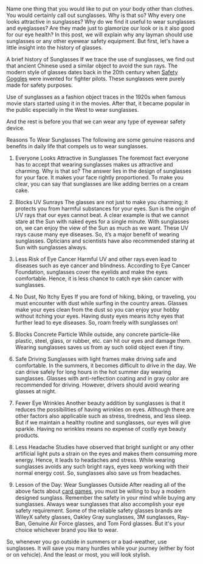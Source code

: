

Name one thing that you would like to put on your body other than clothes. You would certainly call out sunglasses. Why is that so? Why every
one looks attractive in sunglasses? Why do we find it useful to wear sunglasses and eyeglasses? Are they made just to glamorize our look or is it also good for our eye health? 
In this post, we will explain why any layman should use sunglasses or any other eyewear safety equipment. But first, let's have a little insight into the history of glasses.

A brief history of Sunglasses
If we trace the use of sunglasses, we find out that ancient Chinese used a similar object to avoid the sun rays. The modern style of glasses dates back in the 20th century when <a href="https://www.eyeweb.com/safety-goggles">Safety Goggles</a> were invented for fighter pilots. These sunglasses were purely made for safety purposes.

Use of sunglasses as a fashion object traces in the 1920s when famous movie stars started using it in the movies. After that, it became popular in the public especially in the West to wear sunglasses. 

And the rest is before you that we can wear any type of eyewear safety device. 

Reasons To Wear Sunglasses
The following are some genuine reasons and benefits in daily life that compels us to wear sunglasses.

1.	Everyone Looks Attractive in Sunglasses
The foremost fact everyone has to accept that wearing sunglasses makes us attractive and charming. Why is that so? The answer lies in the design of sunglasses for your face. It makes your face rightly proportioned. To make you clear, you can say that sunglasses are like adding berries on a cream cake.

2.	Blocks UV Sunrays
The glasses are not just to make you charming; it protects you from harmful substances for your eyes. Sun is the origin of UV rays that our eyes cannot beat. A clear example is that we cannot stare at the Sun with naked eyes for a single minute. With sunglasses on, we can enjoy the view of the Sun as much as we want. These UV rays cause many eye diseases. So, it’s a major benefit of wearing sunglasses.
Opticians and scientists have also recommended staring at Sun with sunglasses always.

3.	Less Risk of Eye Cancer
Harmful UV and other rays even lead to diseases such as eye cancer and blindness. According to Eye Cancer Foundation, sunglasses cover the eyelids and make the eyes comfortable. Hence, it is less chance to catch eye skin cancer with sunglasses.

4.	No Dust, No Itchy Eyes
If you are fond of hiking, biking, or traveling, you must encounter with dust while surfing in the country areas. Glasses make your eyes clean from the dust so you can enjoy your hobby without itching your eyes. Having dusty eyes means itchy eyes that further lead to eye diseases.
So, roam freely with sunglasses on!

5.	Blocks Concrete Particle 
While outside, any concrete particle-like plastic, steel, glass, or rubber, etc. can hit our eyes and damage them. Wearing sunglasses saves us from ay such solid object even if tiny.

6.	Safe Driving
Sunglasses with light frames make driving safe and comfortable. In the summers, it becomes difficult to drive in the day. We can drive safely for long hours in the hot summer day wearing sunglasses.
Glasses with anti-reflection coating and in gray color are recommended for driving. However, drivers should avoid wearing glasses at night.

7.	Fewer Eye Wrinkles
Another beauty addition by sunglasses is that it reduces the possibilities of having wrinkles on eyes. Although there are other factors also applicable such as stress, tiredness, and less sleep. But if we maintain a healthy routine and sunglasses, our eyes will give sparkle. Having no wrinkles means no expense of costly eye beauty products. 


8.	Less Headache
Studies have observed that bright sunlight or any other artificial light puts a strain on the eyes and makes them consuming more energy. Hence, it leads to headaches and stress. While wearing sunglasses avoids any such bright rays, eyes keep working with their normal energy cost. So, sunglasses also save us from headaches.

9.	Lesson of the Day: Wear Sunglasses Outside
After reading all of the above facts about <a href="https://cardgamesforadults.com/">card games</a>, you must be willing to buy a modern designed sunglass.  Remember the safety in your mind while buying any sunglasses. 
Always wear sunglasses that also accomplish your eye safety requirement. Some of the reliable safety glasses brands are WileyX safety glasses, Oakley Gray sunglasses, 3M sunglasses, Ray-Ban, Genuine Air Force glasses, and Tom Ford glasses. But it's your choice whichever brand you like to wear.

So, whenever you go outside in summers or a bad-weather, use sunglasses. It will save you many hurdles while your journey (either by foot or on vehicle). And the least or most, you will look stylish. 
